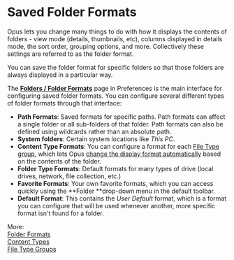 # Saved Folder Formats

Opus lets you change many things to do with how it displays the contents of folders - view mode (details, thumbnails, etc), columns displayed in details mode, the sort order, grouping options, and more. Collectively these settings are referred to as the folder format.

You can save the folder format for specific folders so that those folders are always displayed in a particular way.

The **[Folders / Folder Formats](/Manual/preferences/preferences_categories/folders/folder_formats/RAEDME.md)** page in Preferences is the main interface for configuring saved folder formats. You can configure several different types of folder formats through that interface:

- **Path Formats**: Saved formats for specific paths. Path formats can affect a single folder or all sub-folders of that folder. Path formats can also be defined using wildcards rather than an absolute path.
- **System folders**: Certain system locations like *This PC*.
- **Content Type Formats**: You can configure a format for each [File Type group](/Manual/file_types/file_type_groups.md), which lets Opus [change the display format automatically](content_types.md) based on the contents of the folder.
- **Folder Type Formats**: Default formats for many types of drive (local drives, network, file collection, etc.)
- **Favorite Formats**: Your own favorite formats, which you can access quickly using the **Folder **drop-down menu in the default toolbar.
- **Default Format**: This contains the *User Default* format, which is a format you can configure that will be used whenever another, more specific format isn't found for a folder.

More:  
[Folder Formats](/Manual/preferences/preferences_categories/folders/folder_formats/RAEDME.md)  
[Content Types](content_types.md)  
[File Type Groups](/Manual/file_types/file_type_groups.md)  
